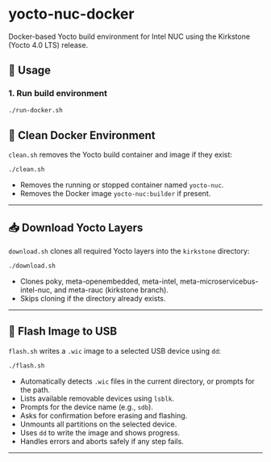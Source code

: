 # yocto-nuc-docker

Docker-based Yocto build environment for Intel NUC using the Kirkstone (Yocto 4.0 LTS) release.

## 🐳 Usage

### 1. Run build environment

```bash
./run-docker.sh
```

## 🧹 Clean Docker Environment

`clean.sh` removes the Yocto build container and image if they exist:

```bash
./clean.sh
```

- Removes the running or stopped container named `yocto-nuc`.
- Removes the Docker image `yocto-nuc:builder` if present.

---

## 📥 Download Yocto Layers

`download.sh` clones all required Yocto layers into the `kirkstone` directory:

```bash
./download.sh
```

- Clones poky, meta-openembedded, meta-intel, meta-microservicebus-intel-nuc, and meta-rauc (kirkstone branch).
- Skips cloning if the directory already exists.

---

## 💾 Flash Image to USB

`flash.sh` writes a `.wic` image to a selected USB device using `dd`:

```bash
./flash.sh
```

- Automatically detects `.wic` files in the current directory, or prompts for the path.
- Lists available removable devices using `lsblk`.
- Prompts for the device name (e.g., `sdb`).
- Asks for confirmation before erasing and flashing.
- Unmounts all partitions on the selected device.
- Uses `dd` to write the image and shows progress.
- Handles errors and aborts safely if any step fails.

---